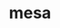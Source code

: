---
title: "mesa"
layout: cache
categories: [package, develop-2024-01-07]
meta: {"versions": ["23.2.1"], "compilers": ["gcc@=11.1.0", "gcc@=11.3.0", "gcc@=11.4.0", "gcc@=7.3.1", "gcc@=9.4.0"], "oss": ["amzn2", "ubuntu20.04", "ubuntu22.04"], "platforms": ["linux"], "targets": ["aarch64", "neoverse_n1", "neoverse_v1", "ppc64le", "x86_64_v3"], "stacks": ["aws-isc", "aws-isc-aarch64", "data-vis-sdk", "e4s", "e4s-neoverse_v1", "e4s-power", "e4s-rocm-external", "ml-linux-x86_64-rocm", "root"], "num_specs": 15, "num_specs_by_stack": {"root": 15, "aws-isc-aarch64": 2, "aws-isc": 1, "e4s-neoverse_v1": 1, "e4s-power": 1, "e4s": 4, "data-vis-sdk": 2, "e4s-rocm-external": 1, "ml-linux-x86_64-rocm": 3}}
spec_details: [{"hash": "7oiwpc7hoou5tb4o4mi6lqlj7jtzhn3p", "compiler": "gcc@=7.3.1", "versions": ["23.2.1"], "os": "amzn2", "platform": "linux", "target": "aarch64", "variants": ["build_system=meson", "buildtype=release", "default_library=shared", "+glx", "~llvm", "+opengl", "~opengles", "+osmesa", "~strip"], "stacks": ["root", "aws-isc-aarch64"], "size": "-", "tarball": "https://binaries.spack.io/releases/develop-2024-01-07/build_cache/linux-amzn2-aarch64/gcc-7.3.1/mesa-23.2.1/linux-amzn2-aarch64-gcc-7.3.1-mesa-23.2.1-7oiwpc7hoou5tb4o4mi6lqlj7jtzhn3p.spack"}, {"hash": "6dfnl7vusmkfhjqqi6ulj2i7dwjbmuej", "compiler": "gcc@=7.3.1", "versions": ["23.2.1"], "os": "amzn2", "platform": "linux", "target": "neoverse_n1", "variants": ["build_system=meson", "buildtype=release", "default_library=shared", "+glx", "~llvm", "+opengl", "~opengles", "+osmesa", "~strip"], "stacks": ["root", "aws-isc-aarch64"], "size": "-", "tarball": "https://binaries.spack.io/releases/develop-2024-01-07/build_cache/linux-amzn2-neoverse_n1/gcc-7.3.1/mesa-23.2.1/linux-amzn2-neoverse_n1-gcc-7.3.1-mesa-23.2.1-6dfnl7vusmkfhjqqi6ulj2i7dwjbmuej.spack"}, {"hash": "phpgdet6ku3cfhvkqx3vshb32xohkmu6", "compiler": "gcc@=7.3.1", "versions": ["23.2.1"], "os": "amzn2", "platform": "linux", "target": "x86_64_v3", "variants": ["build_system=meson", "buildtype=release", "default_library=shared", "+glx", "~llvm", "+opengl", "~opengles", "+osmesa", "~strip"], "stacks": ["root", "aws-isc"], "size": "-", "tarball": "https://binaries.spack.io/releases/develop-2024-01-07/build_cache/linux-amzn2-x86_64_v3/gcc-7.3.1/mesa-23.2.1/linux-amzn2-x86_64_v3-gcc-7.3.1-mesa-23.2.1-phpgdet6ku3cfhvkqx3vshb32xohkmu6.spack"}, {"hash": "ovlyetnysqj462jfevb5ccdkhv6nofon", "compiler": "gcc@=11.4.0", "versions": ["23.2.1"], "os": "ubuntu20.04", "platform": "linux", "target": "neoverse_v1", "variants": ["build_system=meson", "buildtype=release", "default_library=shared", "+glx", "+llvm", "+opengl", "~opengles", "+osmesa", "~strip"], "stacks": ["root", "e4s-neoverse_v1"], "size": "-", "tarball": "https://binaries.spack.io/releases/develop-2024-01-07/build_cache/linux-ubuntu20.04-neoverse_v1/gcc-11.4.0/mesa-23.2.1/linux-ubuntu20.04-neoverse_v1-gcc-11.4.0-mesa-23.2.1-ovlyetnysqj462jfevb5ccdkhv6nofon.spack"}, {"hash": "dqylp56kfwxkkqnprgwb2madonf4vtfh", "compiler": "gcc@=9.4.0", "versions": ["23.2.1"], "os": "ubuntu20.04", "platform": "linux", "target": "ppc64le", "variants": ["build_system=meson", "buildtype=release", "default_library=shared", "+glx", "+llvm", "+opengl", "~opengles", "+osmesa", "~strip"], "stacks": ["root", "e4s-power"], "size": "-", "tarball": "https://binaries.spack.io/releases/develop-2024-01-07/build_cache/linux-ubuntu20.04-ppc64le/gcc-9.4.0/mesa-23.2.1/linux-ubuntu20.04-ppc64le-gcc-9.4.0-mesa-23.2.1-dqylp56kfwxkkqnprgwb2madonf4vtfh.spack"}, {"hash": "vkmq2z34dp7hq2chs4w26vbcwops7rzq", "compiler": "gcc@=11.4.0", "versions": ["23.2.1"], "os": "ubuntu20.04", "platform": "linux", "target": "x86_64_v3", "variants": ["build_system=meson", "buildtype=release", "default_library=shared", "+glx", "+llvm", "+opengl", "~opengles", "+osmesa", "~strip"], "stacks": ["root", "e4s"], "size": "-", "tarball": "https://binaries.spack.io/releases/develop-2024-01-07/build_cache/linux-ubuntu20.04-x86_64_v3/gcc-11.4.0/mesa-23.2.1/linux-ubuntu20.04-x86_64_v3-gcc-11.4.0-mesa-23.2.1-vkmq2z34dp7hq2chs4w26vbcwops7rzq.spack"}, {"hash": "4ifjjurpnejwjberwvr4naqyd2vd6l46", "compiler": "gcc@=11.1.0", "versions": ["23.2.1"], "os": "ubuntu20.04", "platform": "linux", "target": "x86_64_v3", "variants": ["build_system=meson", "buildtype=release", "default_library=shared", "+glx", "+llvm", "+opengl", "~opengles", "+osmesa", "~strip"], "stacks": ["root", "data-vis-sdk"], "size": "-", "tarball": "https://binaries.spack.io/releases/develop-2024-01-07/build_cache/linux-ubuntu20.04-x86_64_v3/gcc-11.1.0/mesa-23.2.1/linux-ubuntu20.04-x86_64_v3-gcc-11.1.0-mesa-23.2.1-4ifjjurpnejwjberwvr4naqyd2vd6l46.spack"}, {"hash": "dzhnm2kcibhf6gmcpvswagwogth67eyl", "compiler": "gcc@=11.1.0", "versions": ["23.2.1"], "os": "ubuntu20.04", "platform": "linux", "target": "x86_64_v3", "variants": ["build_system=meson", "buildtype=release", "default_library=shared", "+glx", "+llvm", "+opengl", "~opengles", "+osmesa", "~strip"], "stacks": ["root", "data-vis-sdk"], "size": "-", "tarball": "https://binaries.spack.io/releases/develop-2024-01-07/build_cache/linux-ubuntu20.04-x86_64_v3/gcc-11.1.0/mesa-23.2.1/linux-ubuntu20.04-x86_64_v3-gcc-11.1.0-mesa-23.2.1-dzhnm2kcibhf6gmcpvswagwogth67eyl.spack"}, {"hash": "57mf737ysphziofsgsw4gi2x5m5xpvwl", "compiler": "gcc@=11.4.0", "versions": ["23.2.1"], "os": "ubuntu20.04", "platform": "linux", "target": "x86_64_v3", "variants": ["build_system=meson", "buildtype=release", "default_library=shared", "+glx", "+llvm", "+opengl", "~opengles", "+osmesa", "~strip"], "stacks": ["root", "e4s"], "size": "-", "tarball": "https://binaries.spack.io/releases/develop-2024-01-07/build_cache/linux-ubuntu20.04-x86_64_v3/gcc-11.4.0/mesa-23.2.1/linux-ubuntu20.04-x86_64_v3-gcc-11.4.0-mesa-23.2.1-57mf737ysphziofsgsw4gi2x5m5xpvwl.spack"}, {"hash": "zkclq2w6s3zi3qc7bfsftccvgjomr24k", "compiler": "gcc@=11.4.0", "versions": ["23.2.1"], "os": "ubuntu20.04", "platform": "linux", "target": "x86_64_v3", "variants": ["build_system=meson", "buildtype=release", "default_library=shared", "+glx", "+llvm", "+opengl", "~opengles", "+osmesa", "~strip"], "stacks": ["root", "e4s-rocm-external"], "size": "-", "tarball": "https://binaries.spack.io/releases/develop-2024-01-07/build_cache/linux-ubuntu20.04-x86_64_v3/gcc-11.4.0/mesa-23.2.1/linux-ubuntu20.04-x86_64_v3-gcc-11.4.0-mesa-23.2.1-zkclq2w6s3zi3qc7bfsftccvgjomr24k.spack"}, {"hash": "y3utpdh3dkreuv4pbczrlo7cwo3mnacm", "compiler": "gcc@=11.4.0", "versions": ["23.2.1"], "os": "ubuntu20.04", "platform": "linux", "target": "x86_64_v3", "variants": ["build_system=meson", "buildtype=release", "default_library=shared", "+glx", "+llvm", "+opengl", "~opengles", "+osmesa", "~strip"], "stacks": ["root", "e4s"], "size": "-", "tarball": "https://binaries.spack.io/releases/develop-2024-01-07/build_cache/linux-ubuntu20.04-x86_64_v3/gcc-11.4.0/mesa-23.2.1/linux-ubuntu20.04-x86_64_v3-gcc-11.4.0-mesa-23.2.1-y3utpdh3dkreuv4pbczrlo7cwo3mnacm.spack"}, {"hash": "wnwadqjnqywmpvyiha3aeasgbbh33ufn", "compiler": "gcc@=11.4.0", "versions": ["23.2.1"], "os": "ubuntu20.04", "platform": "linux", "target": "x86_64_v3", "variants": ["build_system=meson", "buildtype=release", "default_library=shared", "+glx", "+llvm", "+opengl", "~opengles", "+osmesa", "~strip"], "stacks": ["root", "e4s"], "size": "-", "tarball": "https://binaries.spack.io/releases/develop-2024-01-07/build_cache/linux-ubuntu20.04-x86_64_v3/gcc-11.4.0/mesa-23.2.1/linux-ubuntu20.04-x86_64_v3-gcc-11.4.0-mesa-23.2.1-wnwadqjnqywmpvyiha3aeasgbbh33ufn.spack"}, {"hash": "pf6gcc4t747fzue7f4pdzqxnq6l5xgwm", "compiler": "gcc@=11.3.0", "versions": ["23.2.1"], "os": "ubuntu22.04", "platform": "linux", "target": "x86_64_v3", "variants": ["build_system=meson", "buildtype=release", "default_library=shared", "+glx", "+llvm", "+opengl", "~opengles", "+osmesa", "~strip"], "stacks": ["root", "ml-linux-x86_64-rocm"], "size": "-", "tarball": "https://binaries.spack.io/releases/develop-2024-01-07/build_cache/linux-ubuntu22.04-x86_64_v3/gcc-11.3.0/mesa-23.2.1/linux-ubuntu22.04-x86_64_v3-gcc-11.3.0-mesa-23.2.1-pf6gcc4t747fzue7f4pdzqxnq6l5xgwm.spack"}, {"hash": "fadfloiriuuxv3ov27lkij3xjbdbno3d", "compiler": "gcc@=11.3.0", "versions": ["23.2.1"], "os": "ubuntu22.04", "platform": "linux", "target": "x86_64_v3", "variants": ["build_system=meson", "buildtype=release", "default_library=shared", "+glx", "+llvm", "+opengl", "~opengles", "+osmesa", "~strip"], "stacks": ["root", "ml-linux-x86_64-rocm"], "size": "-", "tarball": "https://binaries.spack.io/releases/develop-2024-01-07/build_cache/linux-ubuntu22.04-x86_64_v3/gcc-11.3.0/mesa-23.2.1/linux-ubuntu22.04-x86_64_v3-gcc-11.3.0-mesa-23.2.1-fadfloiriuuxv3ov27lkij3xjbdbno3d.spack"}, {"hash": "meh7h62jmvwhk43vacvzgqimwnfga6cq", "compiler": "gcc@=11.3.0", "versions": ["23.2.1"], "os": "ubuntu22.04", "platform": "linux", "target": "x86_64_v3", "variants": ["build_system=meson", "buildtype=release", "default_library=shared", "+glx", "+llvm", "+opengl", "~opengles", "+osmesa", "~strip"], "stacks": ["root", "ml-linux-x86_64-rocm"], "size": "-", "tarball": "https://binaries.spack.io/releases/develop-2024-01-07/build_cache/linux-ubuntu22.04-x86_64_v3/gcc-11.3.0/mesa-23.2.1/linux-ubuntu22.04-x86_64_v3-gcc-11.3.0-mesa-23.2.1-meh7h62jmvwhk43vacvzgqimwnfga6cq.spack"}]
---